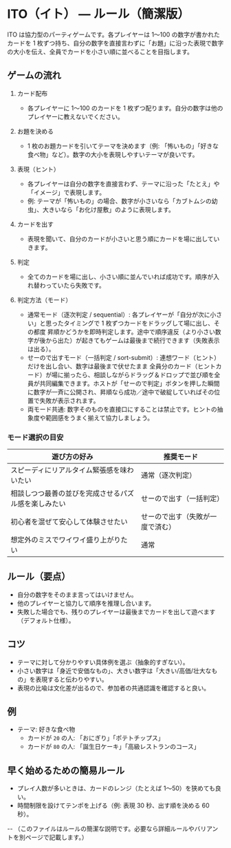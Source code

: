 # ITO（イト） — ルール（簡潔版）

ITO は協力型のパーティゲームです。各プレイヤーは 1〜100 の数字が書かれたカードを 1 枚ずつ持ち、自分の数字を直接言わずに「お題」に沿った表現で数字の大小を伝え、全員でカードを小さい順に並べることを目指します。

## ゲームの流れ

1. カード配布
   - 各プレイヤーに 1〜100 のカードを 1 枚ずつ配ります。自分の数字は他のプレイヤーに教えないでください。
2. お題を決める
   - 1 枚のお題カードを引いてテーマを決めます（例: 「怖いもの」「好きな食べ物」など）。数字の大小を表現しやすいテーマが良いです。
3. 表現（ヒント）
   - 各プレイヤーは自分の数字を直接言わず、テーマに沿った「たとえ」や「イメージ」で表現します。
   - 例: テーマが「怖いもの」の場合、数字が小さいなら「カブトムシの幼虫」、大きいなら「お化け屋敷」のように表現します。
4. カードを出す
   - 表現を聞いて、自分のカードが小さいと思う順にカードを場に出していきます。
5. 判定

   - 全てのカードを場に出し、小さい順に並んでいれば成功です。順序が入れ替わっていたら失敗です。

6. 判定方法（モード）
   - 通常モード（逐次判定 / sequential）: 各プレイヤーが「自分が次に小さい」と思ったタイミングで 1 枚ずつカードをドラッグして場に出し、その都度 昇順かどうかを即時判定します。途中で順序違反（より小さい数字が後から出た）が起きてもゲームは最後まで続行できます（失敗表示は出る）。
   - せーので出すモード（一括判定 / sort-submit）: 連想ワード（ヒント）だけを出し合い、数字は最後まで伏せたまま 全員分のカード（ヒントカード）が場に揃ったら、相談しながらドラッグ＆ドロップで並び順を全員が共同編集できます。ホストが「せーので判定」ボタンを押した瞬間に数字が一斉に公開され、昇順なら成功／途中で破綻していればその位置で失敗が表示されます。
   - 両モード共通: 数字そのものを直接口にすることは禁止です。ヒントの抽象度や範囲感をうまく揃えて協力しましょう。

### モード選択の目安

| 遊び方の好み                                         | 推奨モード                       |
| ---------------------------------------------------- | -------------------------------- |
| スピーディにリアルタイム緊張感を味わいたい           | 通常（逐次判定）                 |
| 相談しつつ最善の並びを完成させるパズル感を楽しみたい | せーので出す（一括判定）         |
| 初心者を混ぜて安心して体験させたい                   | せーので出す（失敗が一度で済む） |
| 想定外のミスでワイワイ盛り上がりたい                 | 通常                             |

## ルール（要点）

- 自分の数字をそのまま言ってはいけません。
- 他のプレイヤーと協力して順序を推理し合います。
- 失敗した場合でも、残りのプレイヤーは最後までカードを出して遊べます（デフォルト仕様）。

## コツ

- テーマに対して分かりやすい具体例を選ぶ（抽象的すぎない）。
- 小さい数字は「身近で安価なもの」、大きい数字は「大きい/高価/壮大なもの」を表現すると伝わりやすい。
- 表現の比喩は文化差が出るので、参加者の共通認識を確認すると良い。

## 例

- テーマ: 好きな食べ物
  - カードが `20` の人: 「おにぎり」「ポテトチップス」
  - カードが `80` の人: 「誕生日ケーキ」「高級レストランのコース」

## 早く始めるための簡易ルール

- プレイ人数が多いときは、カードのレンジ（たとえば 1〜50）を狭めても良い。
- 時間制限を設けてテンポを上げる（例: 表現 30 秒、出す順を決める 60 秒）。

--
（このファイルはルールの簡潔な説明です。必要なら詳細ルールやバリアントを別ページで記載します。）
